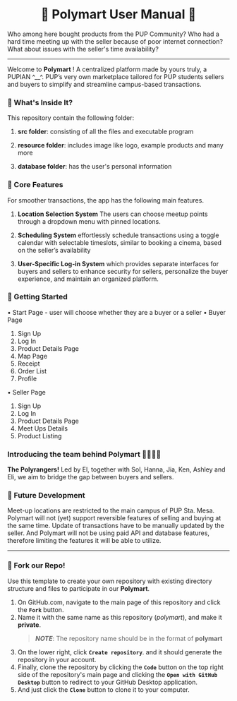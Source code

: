 <h1 align="center">🐶 Polymart User Manual 🐶</h1>
Who among here bought products from the PUP Community? Who had a hard time meeting up with the seller because of poor internet connection? What about issues with the seller's time availability?

---
Welcome to **Polymart** ! A centralized platform made by yours truly, a PUPIAN ^__^. PUP’s very own marketplace tailored for PUP students sellers and buyers to simplify and streamline campus-based transactions. 

### 👀 What's Inside It?

This repository contain the following folder:

1.  **src folder**: consisting of all the files and executable program
  
2.  **resource folder**: includes image like logo, example products and many more
   
3.  **database folder**: has the user's personal information

### 🤩 Core Features 
For smoother transactions, the app has the following main features.
1. **Location Selection System** The users can choose meetup points through a dropdown menu with pinned locations. 

2. **Scheduling System** effortlessly schedule transactions using a toggle calendar with selectable timeslots, similar to booking a cinema, based on the seller’s availability

3. **User-Specific Log-in System** which provides separate interfaces for buyers and sellers to enhance security for sellers, personalize the buyer experience, and maintain an organized platform.

### 💫 Getting Started
• Start Page - user will choose whether they are a buyer or a seller 
• Buyer Page
1. Sign Up
2. Log In
3. Product Details Page
4. Map Page
5. Receipt
6. Order List
7. Profile

• Seller Page
1. Sign Up
2. Log In
3. Product Details Page
4. Meet Ups Details
5. Product Listing


### Introducing the team behind **Polymart** 🙇‍♀️🙇‍♂️
**The Polyrangers!** Led by El, together with Sol, Hanna, Jia, Ken, Ashley and Eli, we aim to bridge the gap between buyers and sellers.

### 🫡 Future Development
Meet-up locations are restricted to the main campus of PUP Sta. Mesa. Polymart will not (yet) support reversible features of selling and buying at the same time. Update of transactions have to be manually updated by the seller. And Polymart will not be using paid API and database features, therefore limiting the features it will be able to utilize.

---
### 🤖 Fork our Repo!
Use this template to create your own repository with existing directory structure and files to participate in our **Polymart**.

1. On GitHub.com, navigate to the main page of this repository and click the **`Fork`** button.
2. Name it with the same name as this repository (*polymart*), and make it **private**.
   > ***NOTE***: The repository name should be in the format of **polymart** 
3. On the lower right, click **`Create repository`**.
   and it should generate the repository in your account.
4. Finally, clone the repository by clicking the **`Code`** button on the top right side of the repository's main page and clicking the **`Open with GitHub Desktop`** button to redirect to your GitHub Desktop application.
6. And just click the **`Clone`** button to clone it to your computer.
